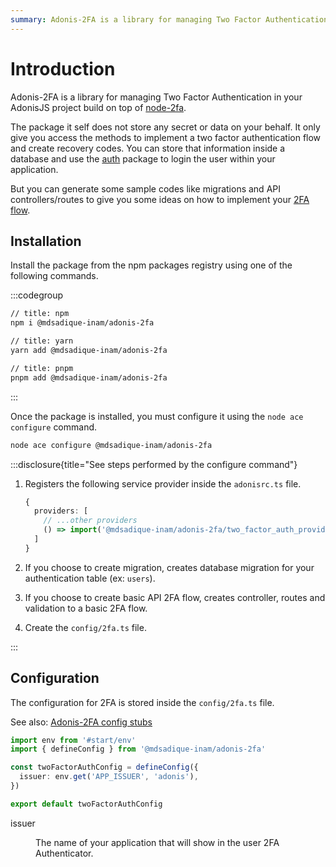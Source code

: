 ```yaml
---
summary: Adonis-2FA is a library for managing Two Factor Authentication in your AdonisJS project.
---
```


# Introduction

Adonis-2FA is a library for managing Two Factor Authentication in your AdonisJS project build on top of [node-2fa](https://github.com/jeremyscalpello/node-2fa).

The package it self does not store any secret or data on your behalf. It only give you access the methods to implement a two factor authentication flow and create recovery codes. You can store that information inside a database and use the [auth](https://docs.adonisjs.com/guides/auth) package to login the user within your application.

But you can generate some sample codes like migrations and API controllers/routes to give you some ideas on how to implement your [2FA flow](https://saaswebsites.com/userflow-articles/two-factor-authentication-2fa-user-flow-examples-and-tips/).

## Installation

Install the package from the npm packages registry using one of the following commands.

:::codegroup

```sh
// title: npm
npm i @mdsadique-inam/adonis-2fa
```

```sh
// title: yarn
yarn add @mdsadique-inam/adonis-2fa
```

```sh
// title: pnpm
pnpm add @mdsadique-inam/adonis-2fa
```

:::

Once the package is installed, you must configure it using the `node ace configure` command.

```sh
node ace configure @mdsadique-inam/adonis-2fa
```

:::disclosure{title="See steps performed by the configure command"}

1. Registers the following service provider inside the `adonisrc.ts` file.

   ```ts
   {
     providers: [
       // ...other providers
       () => import('@mdsadique-inam/adonis-2fa/two_factor_auth_provider'),
     ]
   }
   ```

2. If you choose to create migration, creates database migration for your authentication table (ex: `users`).

3. If you choose to create basic API 2FA flow, creates controller, routes and validation to a basic 2FA flow.

4. Create the `config/2fa.ts` file.

:::

## Configuration

The configuration for 2FA is stored inside the `config/2fa.ts` file.

See also: [Adonis-2FA config stubs](https://github.com/nulix-dev/adonis-2fa/blob/develop/stubs/config/2fa.stub)

```ts
import env from '#start/env'
import { defineConfig } from '@mdsadique-inam/adonis-2fa'

const twoFactorAuthConfig = defineConfig({
  issuer: env.get('APP_ISSUER', 'adonis'),
})

export default twoFactorAuthConfig
```

<dl>

<dt>

issuer

</dt>

<dd>

The name of your application that will show in the user 2FA Authenticator.

</dd>

</dl>
